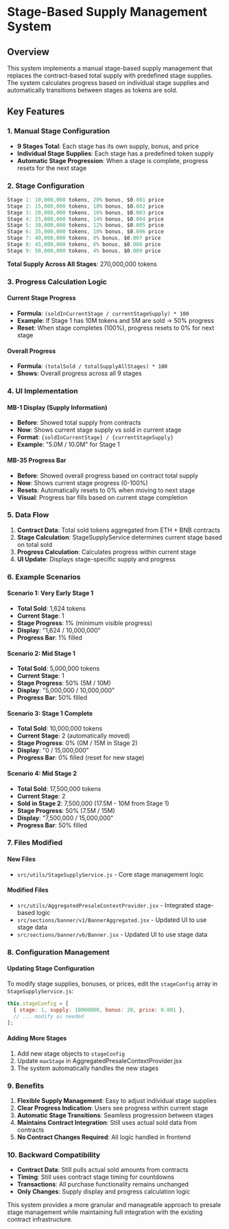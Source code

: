 # Stage-Based Supply Management System

## Overview

This system implements a manual stage-based supply management that replaces the contract-based total supply with predefined stage supplies. The system calculates progress based on individual stage supplies and automatically transitions between stages as tokens are sold.

## Key Features

### 1. Manual Stage Configuration
- **9 Stages Total**: Each stage has its own supply, bonus, and price
- **Individual Stage Supplies**: Each stage has a predefined token supply
- **Automatic Stage Progression**: When a stage is complete, progress resets for the next stage

### 2. Stage Configuration

```javascript
Stage 1: 10,000,000 tokens, 20% bonus, $0.001 price
Stage 2: 15,000,000 tokens, 18% bonus, $0.002 price
Stage 3: 20,000,000 tokens, 16% bonus, $0.003 price
Stage 4: 25,000,000 tokens, 14% bonus, $0.004 price
Stage 5: 30,000,000 tokens, 12% bonus, $0.005 price
Stage 6: 35,000,000 tokens, 10% bonus, $0.006 price
Stage 7: 40,000,000 tokens, 8% bonus, $0.007 price
Stage 8: 45,000,000 tokens, 6% bonus, $0.008 price
Stage 9: 50,000,000 tokens, 4% bonus, $0.009 price
```

**Total Supply Across All Stages**: 270,000,000 tokens

### 3. Progress Calculation Logic

#### Current Stage Progress
- **Formula**: `(soldInCurrentStage / currentStageSupply) * 100`
- **Example**: If Stage 1 has 10M tokens and 5M are sold → 50% progress
- **Reset**: When stage completes (100%), progress resets to 0% for next stage

#### Overall Progress
- **Formula**: `(totalSold / totalSupplyAllStages) * 100`
- **Shows**: Overall progress across all 9 stages

### 4. UI Implementation

#### MB-1 Display (Supply Information)
- **Before**: Showed total supply from contracts
- **Now**: Shows current stage supply vs sold in current stage
- **Format**: `{soldInCurrentStage} / {currentStageSupply}`
- **Example**: "5.0M / 10.0M" for Stage 1

#### MB-35 Progress Bar
- **Before**: Showed overall progress based on contract total supply
- **Now**: Shows current stage progress (0-100%)
- **Resets**: Automatically resets to 0% when moving to next stage
- **Visual**: Progress bar fills based on current stage completion

### 5. Data Flow

1. **Contract Data**: Total sold tokens aggregated from ETH + BNB contracts
2. **Stage Calculation**: StageSupplyService determines current stage based on total sold
3. **Progress Calculation**: Calculates progress within current stage
4. **UI Update**: Displays stage-specific supply and progress

### 6. Example Scenarios

#### Scenario 1: Very Early Stage 1
- **Total Sold**: 1,624 tokens
- **Current Stage**: 1
- **Stage Progress**: 1% (minimum visible progress)
- **Display**: "1,624 / 10,000,000"
- **Progress Bar**: 1% filled

#### Scenario 2: Mid Stage 1
- **Total Sold**: 5,000,000 tokens
- **Current Stage**: 1
- **Stage Progress**: 50% (5M / 10M)
- **Display**: "5,000,000 / 10,000,000"
- **Progress Bar**: 50% filled

#### Scenario 3: Stage 1 Complete
- **Total Sold**: 10,000,000 tokens
- **Current Stage**: 2 (automatically moved)
- **Stage Progress**: 0% (0M / 15M in Stage 2)
- **Display**: "0 / 15,000,000"
- **Progress Bar**: 0% filled (reset for new stage)

#### Scenario 4: Mid Stage 2
- **Total Sold**: 17,500,000 tokens
- **Current Stage**: 2
- **Sold in Stage 2**: 7,500,000 (17.5M - 10M from Stage 1)
- **Stage Progress**: 50% (7.5M / 15M)
- **Display**: "7,500,000 / 15,000,000"
- **Progress Bar**: 50% filled

### 7. Files Modified

#### New Files
- `src/utils/StageSupplyService.js` - Core stage management logic

#### Modified Files
- `src/utils/AggregatedPresaleContextProvider.jsx` - Integrated stage-based logic
- `src/sections/banner/v1/BannerAggregated.jsx` - Updated UI to use stage data
- `src/sections/banner/v6/Banner.jsx` - Updated UI to use stage data

### 8. Configuration Management

#### Updating Stage Configuration
To modify stage supplies, bonuses, or prices, edit the `stageConfig` array in `StageSupplyService.js`:

```javascript
this.stageConfig = [
  { stage: 1, supply: 10000000, bonus: 20, price: 0.001 },
  // ... modify as needed
];
```

#### Adding More Stages
1. Add new stage objects to `stageConfig`
2. Update `maxStage` in AggregatedPresaleContextProvider.jsx
3. The system automatically handles the new stages

### 9. Benefits

1. **Flexible Supply Management**: Easy to adjust individual stage supplies
2. **Clear Progress Indication**: Users see progress within current stage
3. **Automatic Stage Transitions**: Seamless progression between stages
4. **Maintains Contract Integration**: Still uses actual sold data from contracts
5. **No Contract Changes Required**: All logic handled in frontend

### 10. Backward Compatibility

- **Contract Data**: Still pulls actual sold amounts from contracts
- **Timing**: Still uses contract stage timing for countdowns
- **Transactions**: All purchase functionality remains unchanged
- **Only Changes**: Supply display and progress calculation logic

This system provides a more granular and manageable approach to presale stage management while maintaining full integration with the existing contract infrastructure.